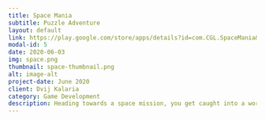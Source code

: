 ```yaml
---
title: Space Mania
subtitle: Puzzle Adventure
layout: default
link: https://play.google.com/store/apps/details?id=com.CGL.SpaceMania&fbclid=IwAR0FBuizL0o9Fc9sxe4b1bCp3Wad3Ww4SZ0ofdV09CVxSpayl7G9qupkOoE
modal-id: 5
date: 2020-06-03
img: space.png
thumbnail: space-thumbnail.png
alt: image-alt
project-date: June 2020
client: Dvij Kalaria
category: Game Development
description: Heading towards a space mission, you get caught into a wormhole leading your ship to this strange world. Steer your spaceship to escape these complex web of wormholes whilst protecting it from getting hit by frequent meteor showers and alien attacks. Complement your abilities with magical spells and interesting power ups on your way.
---
```

